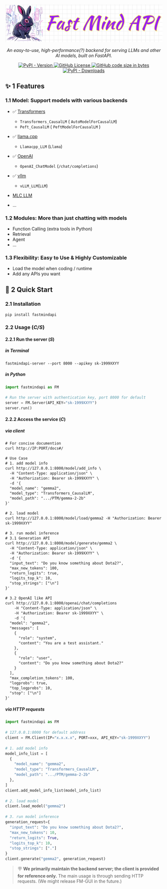 <p align="center">
  <a href="https://fairyshine.github.io/FastMindAPI/"><img src="https://github.com/fairyshine/FastMindAPI/blob/master/asset/Banner.png?raw=true" alt="FastMindAPI"></a>
</p>
<p align="center">
    <em>An easy-to-use, high-performance(?) backend for serving LLMs and other AI models, built on FastAPI.</em>
</p>
<p align="center">
<a href="https://pypi.org/project/fastmindapi/" target="_blank">
    <img src="https://img.shields.io/pypi/v/fastmindapi?style=flat-square&color=red" alt="PyPI - Version">
</a>
<a href="https://github.com/fairyshine/FastMindAPI?tab=Apache-2.0-1-ov-file" target="_blank">
    <img src="https://img.shields.io/github/license/fairyshine/FastMindAPI?style=flat-square&color=yellow" alt="GitHub License">
</a>
<a href="https://github.com/fairyshine/FastMindAPI?tab=readme-ov-file" target="_blank">
    <img src="https://img.shields.io/github/languages/code-size/fairyshine/FastMindAPI?style=flat-square&color=green" alt="GitHub code size in bytes">
</a>
<a href="https://pypi.org/project/fastmindapi/" target="_blank">
    <img src="https://img.shields.io/pypi/dm/fastmindapi?style=flat-square&color=blue" alt="PyPI - Downloads">
</a>
</p>


## ✨ 1 Features

### 1.1 Model: Support models with various backends

- ✅  [Transformers](https://github.com/huggingface/transformers)
  - `Transformers_CausalLM` ( `AutoModelForCausalLM`)
  - `Peft_CausalLM` ( `PeftModelForCausalLM` )
- ✅  [llama.cpp](https://github.com/abetlen/llama-cpp-python)
  - `Llamacpp_LLM` (`Llama`)
- ✅  [OpenAI](https://platform.openai.com/docs/api-reference/introduction)
  - `OpenAI_ChatModel` (`/chat/completions`)
- ✅  [vllm](https://github.com/vllm-project/vllm)
  - `vLLM_LLM`(`LLM`)

- [MLC LLM](https://llm.mlc.ai)
- ...

### 1.2 Modules: More than just chatting with models

- Function Calling (extra tools in Python)
- Retrieval
- Agent
- ...

### 1.3 Flexibility: Easy to Use & Highly Customizable

- Load the model when coding / runtime
- Add any APIs you want

## 🚀 2 Quick Start

### 2.1 Installation

```shell
pip install fastmindapi
```

### 2.2 Usage (*C/S*)

#### 2.2.1 Run the server (*S*)

##### in Terminal

```shell
fastmindapi-server --port 8000 --apikey sk-1999XXYY
```

##### in Python
```Python
import fastmindapi as FM

# Run the server with authentication key, port 8000 for default
server = FM.Server(API_KEY="sk-1999XXYY")
server.run()
```

#### 2.2.2 Access the service (*C*)

##### via client

```shell
# For concise documention
curl http://IP:PORT/docs#/

# Use Case
# 1. add model info
curl http://127.0.0.1:8000/model/add_info \
  -H "Content-Type: application/json" \
  -H "Authorization: Bearer sk-1999XXYY" \
  -d '{
  "model_name": "gemma2",
  "model_type": "Transformers_CausalLM",
  "model_path": ".../PTM/gemma-2-2b"
}'

# 2. load model
curl http://127.0.0.1:8000/model/load/gemma2 -H "Authorization: Bearer sk-1999XXYY"

# 3. run model inference
# 3.1 Generation API
curl http://127.0.0.1:8000/model/generate/gemma2 \
  -H "Content-Type: application/json" \
  -H "Authorization: Bearer sk-1999XXYY" \
  -d '{
  "input_text": "Do you know something about Dota2?",
  "max_new_tokens": 100,
  "return_logits": true,
  "logits_top_k": 10,
  "stop_strings": ["\n"]
}'

# 3.2 OpenAI like API
curl http://127.0.0.1:8000/openai/chat/completions 
	-H "Content-Type: application/json" \
	-H "Authorization: Bearer sk-1999XXYY" \
	-d '{
  "model": "gemma2",
  "messages": [
    {
      "role": "system",
      "content": "You are a test assistant."
    },
    {
      "role": "user",
      "content": "Do you know something about Dota2?"
    }
  ],
  "max_completion_tokens": 100,
  "logprobs": true,
  "top_logprobs": 10,
  "stop": ["\n"]
}'
```

##### via HTTP requests
```python
import fastmindapi as FM

# 127.0.0.1:8000 for default address
client = FM.Client(IP="x.x.x.x", PORT=xxx, API_KEY="sk-1999XXYY") 

# 1. add model info
model_info_list = [
  {
    "model_name": "gemma2",
    "model_type": "Transformers_CausalLM",
    "model_path": ".../PTM/gemma-2-2b"
  },
]
client.add_model_info_list(model_info_list)

# 2. load model
client.load_model("gemma2")

# 3. run model inference
generation_request={
  "input_text": "Do you know something about Dota2?",
  "max_new_tokens": 10,
  "return_logits": True,
  "logits_top_k": 10,
  "stop_strings": ["."]
}
client.generate("gemma2", generation_request)
```

> 🪧 **We primarily maintain the backend server; the client is provided for reference only.** The main usage is through sending HTTP requests. (We might release FM-GUI in the future.)

